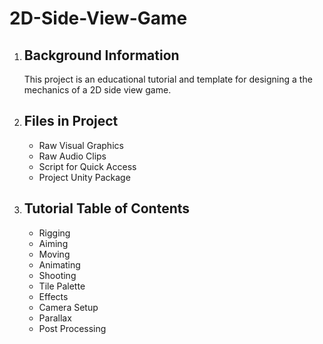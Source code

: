 # 2D-Side-View-Game
<ol>
<li> 
  <h2>Background Information</h2>
  <p>This project is an educational tutorial and template for designing a the mechanics of a 2D side view game. </p> 
</li> 
<li>
  <h2>Files in Project</h2>
  <ul>
    <li>Raw Visual Graphics</li>
    <li>Raw Audio Clips</li>
    <li>Script for Quick Access</li>
    <li>Project Unity Package</li>
  </ul>
</li>
<li>
  <h2>Tutorial Table of Contents </h2>
  <ul>
    <li>Rigging</li>
    <li>Aiming</li>
    <li>Moving</li>
    <li>Animating</li>
    <li>Shooting</li>
    <li>Tile Palette</li>
    <li>Effects</li>
    <li>Camera Setup</li>
    <li>Parallax</li>
    <li>Post Processing</li>
  </ul> 
</li>
